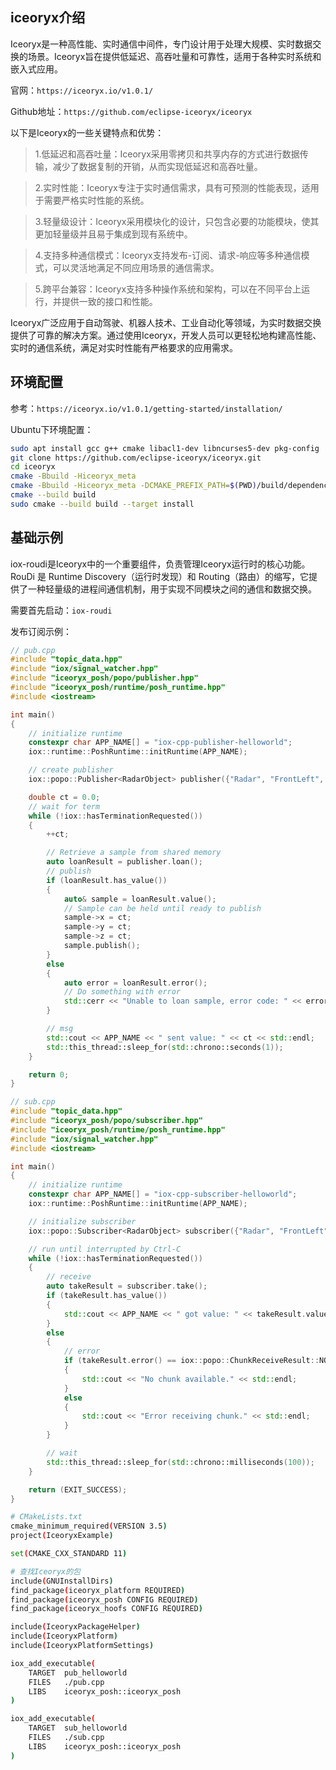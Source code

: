## iceoryx介绍
Iceoryx是一种高性能、实时通信中间件，专门设计用于处理大规模、实时数据交换的场景。Iceoryx旨在提供低延迟、高吞吐量和可靠性，适用于各种实时系统和嵌入式应用。

官网：`https://iceoryx.io/v1.0.1/`

Github地址：`https://github.com/eclipse-iceoryx/iceoryx`

以下是Iceoryx的一些关键特点和优势：

>1.低延迟和高吞吐量：Iceoryx采用零拷贝和共享内存的方式进行数据传输，减少了数据复制的开销，从而实现低延迟和高吞吐量。

>2.实时性能：Iceoryx专注于实时通信需求，具有可预测的性能表现，适用于需要严格实时性能的系统。

>3.轻量级设计：Iceoryx采用模块化的设计，只包含必要的功能模块，使其更加轻量级并且易于集成到现有系统中。

>4.支持多种通信模式：Iceoryx支持发布-订阅、请求-响应等多种通信模式，可以灵活地满足不同应用场景的通信需求。

>5.跨平台兼容：Iceoryx支持多种操作系统和架构，可以在不同平台上运行，并提供一致的接口和性能。

Iceoryx广泛应用于自动驾驶、机器人技术、工业自动化等领域，为实时数据交换提供了可靠的解决方案。通过使用Iceoryx，开发人员可以更轻松地构建高性能、实时的通信系统，满足对实时性能有严格要求的应用需求。

## 环境配置
参考：`https://iceoryx.io/v1.0.1/getting-started/installation/`

Ubuntu下环境配置：
```sh
sudo apt install gcc g++ cmake libacl1-dev libncurses5-dev pkg-config
git clone https://github.com/eclipse-iceoryx/iceoryx.git
cd iceoryx
cmake -Bbuild -Hiceoryx_meta
cmake -Bbuild -Hiceoryx_meta -DCMAKE_PREFIX_PATH=$(PWD)/build/dependencies/
cmake --build build
sudo cmake --build build --target install
```

## 基础示例

iox-roudi是Iceoryx中的一个重要组件，负责管理Iceoryx运行时的核心功能。RouDi 是 Runtime Discovery（运行时发现）和 Routing（路由）的缩写，它提供了一种轻量级的进程间通信机制，用于实现不同模块之间的通信和数据交换。

需要首先启动：`iox-roudi`

发布订阅示例：
```cpp
// pub.cpp
#include "topic_data.hpp"
#include "iox/signal_watcher.hpp"
#include "iceoryx_posh/popo/publisher.hpp"
#include "iceoryx_posh/runtime/posh_runtime.hpp"
#include <iostream>

int main()
{
    // initialize runtime
    constexpr char APP_NAME[] = "iox-cpp-publisher-helloworld";
    iox::runtime::PoshRuntime::initRuntime(APP_NAME);

    // create publisher
    iox::popo::Publisher<RadarObject> publisher({"Radar", "FrontLeft", "Object"});

    double ct = 0.0;
    // wait for term
    while (!iox::hasTerminationRequested())
    {
        ++ct;

        // Retrieve a sample from shared memory
        auto loanResult = publisher.loan();
        // publish
        if (loanResult.has_value())
        {
            auto& sample = loanResult.value();
            // Sample can be held until ready to publish
            sample->x = ct;
            sample->y = ct;
            sample->z = ct;
            sample.publish();
        }
        else
        {
            auto error = loanResult.error();
            // Do something with error
            std::cerr << "Unable to loan sample, error code: " << error << std::endl;
        }

        // msg
        std::cout << APP_NAME << " sent value: " << ct << std::endl;
        std::this_thread::sleep_for(std::chrono::seconds(1));
    }

    return 0;
}
```

```cpp
// sub.cpp
#include "topic_data.hpp"
#include "iceoryx_posh/popo/subscriber.hpp"
#include "iceoryx_posh/runtime/posh_runtime.hpp"
#include "iox/signal_watcher.hpp"
#include <iostream>

int main()
{
    // initialize runtime
    constexpr char APP_NAME[] = "iox-cpp-subscriber-helloworld";
    iox::runtime::PoshRuntime::initRuntime(APP_NAME);

    // initialize subscriber
    iox::popo::Subscriber<RadarObject> subscriber({"Radar", "FrontLeft", "Object"});

    // run until interrupted by Ctrl-C
    while (!iox::hasTerminationRequested())
    {
        // receive
        auto takeResult = subscriber.take();
        if (takeResult.has_value())
        {
            std::cout << APP_NAME << " got value: " << takeResult.value()->x << std::endl;
        }
        else
        {
            // error
            if (takeResult.error() == iox::popo::ChunkReceiveResult::NO_CHUNK_AVAILABLE)
            {
                std::cout << "No chunk available." << std::endl;
            }
            else
            {
                std::cout << "Error receiving chunk." << std::endl;
            }
        }

        // wait
        std::this_thread::sleep_for(std::chrono::milliseconds(100));
    }

    return (EXIT_SUCCESS);
}
```

```sh
# CMakeLists.txt
cmake_minimum_required(VERSION 3.5)
project(IceoryxExample)

set(CMAKE_CXX_STANDARD 11)

# 查找Iceoryx的包
include(GNUInstallDirs)
find_package(iceoryx_platform REQUIRED)
find_package(iceoryx_posh CONFIG REQUIRED)
find_package(iceoryx_hoofs CONFIG REQUIRED)

include(IceoryxPackageHelper)
include(IceoryxPlatform)
include(IceoryxPlatformSettings)

iox_add_executable(
    TARGET  pub_helloworld
    FILES   ./pub.cpp
    LIBS    iceoryx_posh::iceoryx_posh
)

iox_add_executable(
    TARGET  sub_helloworld
    FILES   ./sub.cpp
    LIBS    iceoryx_posh::iceoryx_posh
)
```